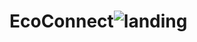 # EcoConnect![landing](https://github.com/PradeepKundekar0101/EcoConnect/assets/91021094/71e7deab-5a8c-4269-8e94-580b5b35a95b)
